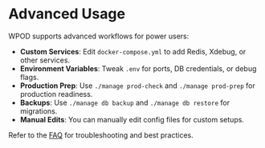 # Advanced Usage

WPOD supports advanced workflows for power users:

- **Custom Services**: Edit `docker-compose.yml` to add Redis, Xdebug, or other services.
- **Environment Variables**: Tweak `.env` for ports, DB credentials, or debug flags.
- **Production Prep**: Use `./manage prod-check` and `./manage prod-prep` for production readiness.
- **Backups**: Use `./manage db backup` and `./manage db restore` for migrations.
- **Manual Edits**: You can manually edit config files for custom setups.

Refer to the [FAQ](./faq.md) for troubleshooting and best practices.
